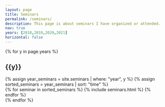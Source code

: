 ```yaml
---
layout: page
title: Seminars
permalink: /seminars/
description: This page is about seminars I have organized or attended.
nav: true
years: [2018,2019,2020,2021]
horizontal: false
---
```

<div class="projects">
{% for y in page.years %}
    <h2 class="year">{{y}}</h2>
    {% assign year_seminars = site.seminars | where: "year", y %}
    {% assign sorted_seminars = year_seminars | sort: "time" %}
	<div class="container">
	     <div class="row row-cols-2">
    	     {% for seminar in sorted_seminars %}
    	         {% include seminars.html %}
    	     {% endfor %}
    	     </div>
	</div>
{% endfor %}

</div>
